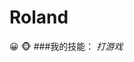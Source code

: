 # Roland
<font style="vertical-align: inherit;"><font style="vertical-align: inherit;">😀</font></font>
<font style="vertical-align: inherit;"><font style="vertical-align: inherit;">🐵</font></font>
###我的技能：
*打游戏*
